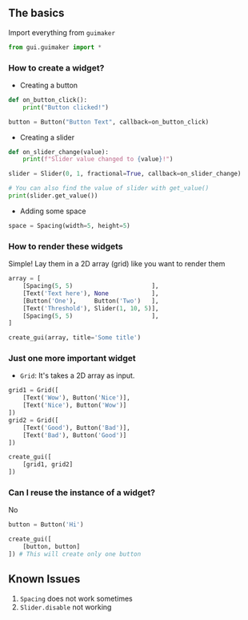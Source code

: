 ## The basics
Import everything from `guimaker`
```python
from gui.guimaker import *
```
### How to create a widget?
- Creating a button
```python
def on_button_click():
	print("Button clicked!")

button = Button("Button Text", callback=on_button_click)
```

- Creating a slider
```python
def on_slider_change(value):
	print(f"Slider value changed to {value}!")

slider = Slider(0, 1, fractional=True, callback=on_slider_change)

# You can also find the value of slider with get_value()
print(slider.get_value())
```

- Adding some space
```python
space = Spacing(width=5, height=5)
```

### How to render these widgets
Simple! Lay them in a 2D array (grid) like you want to render them
```python
array = [
	[Spacing(5, 5)                      ],
	[Text('Text here'), None            ],
	[Button('One'),     Button('Two')   ],
	[Text('Threshold'), Slider(1, 10, 5)],
	[Spacing(5, 5)                      ],
]

create_gui(array, title='Some title')
```

### Just one more important widget
- `Grid`: It's takes a 2D array as input.
```python
grid1 = Grid([
	[Text('Wow'), Button('Nice')],
	[Text('Nice'), Button('Wow')]
])
grid2 = Grid([
	[Text('Good'), Button('Bad')],
	[Text('Bad'), Button('Good')]
])

create_gui([
	[grid1, grid2]
])
```

### Can I reuse the instance of a widget?
No
```python
button = Button('Hi')

create_gui([
	[button, button]
]) # This will create only one button
```

## Known Issues
1. `Spacing` does not work sometimes
2. `Slider.disable` not working
